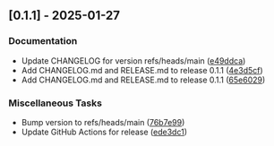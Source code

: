 ## [0.1.1] - 2025-01-27

### Documentation

- Update CHANGELOG for version refs/heads/main ([e49ddca](https://github.com/vince-test-org/changelog-generator-example/commit/e49ddca95492520c11043057d74751c83a233baa))
- Add CHANGELOG.md and RELEASE.md to release 0.1.1 ([4e3d5cf](https://github.com/vince-test-org/changelog-generator-example/commit/4e3d5cf24e3e75c0f7529fe0b79c2d3ef4f2a7cb))
- Add CHANGELOG.md and RELEASE.md to release 0.1.1 ([65e6029](https://github.com/vince-test-org/changelog-generator-example/commit/65e60298891f19eba54739d18a2251c2dd991ddf))

### Miscellaneous Tasks

- Bump version to refs/heads/main ([76b7e99](https://github.com/vince-test-org/changelog-generator-example/commit/76b7e992e4c660f7d6b24c2fe2d54f9c85f033fa))
- Update GitHub Actions for release ([ede3dc1](https://github.com/vince-test-org/changelog-generator-example/commit/ede3dc16478d569bdbb6a0e93e828d2fc01537d3))

<!-- generated by git-cliff -->
